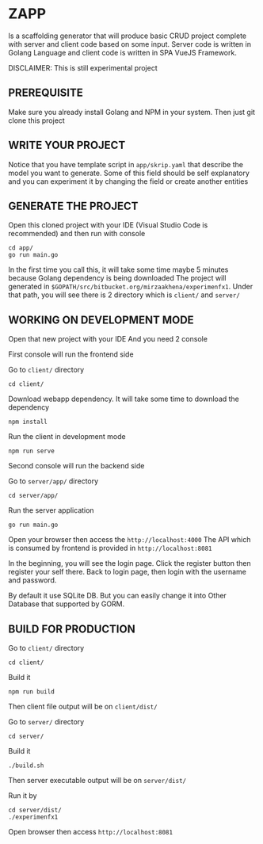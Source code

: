 # ZAPP
Is a scaffolding generator that will produce basic CRUD project complete with server and client code based on some input. Server code is written in Golang Language and client code is written in SPA VueJS Framework.

DISCLAIMER: This is still experimental project

## PREREQUISITE

Make sure you already install Golang and NPM in your system. Then just git clone this project

## WRITE YOUR PROJECT
Notice that you have template script in `app/skrip.yaml` that describe the model you want to generate. Some of this field should be self explanatory and you can experiment it by changing the field or create another entities


## GENERATE THE PROJECT
Open this cloned project with your IDE (Visual Studio Code is recommended) and then run with console
```
cd app/
go run main.go
```
In the first time you call this, it will take some time maybe 5 minutes because Golang dependency is being downloaded
The project will generated in `$GOPATH/src/bitbucket.org/mirzaakhena/experimenfx1`. Under that path, you will see there is 2 directory which is `client/` and `server/`


## WORKING ON DEVELOPMENT MODE
Open that new project with your IDE And you need 2 console

First console will run the frontend side

Go to `client/` directory
```
cd client/
```

Download webapp dependency. It will take some time to download the dependency
```
npm install
```

Run the client in development mode
```
npm run serve
```

Second console will run the backend side

Go to `server/app/` directory
```
cd server/app/
```

Run the server application
```
go run main.go
```

Open your browser then access the `http://localhost:4000`
The API which is consumed by frontend is provided in `http://localhost:8081`

In the beginning, you will see the login page. Click the register button then register your self there. Back to login page, then login with the username and password.

By default it use SQLite DB. But you can easily change it into Other Database that supported by GORM.



## BUILD FOR PRODUCTION

Go to `client/` directory
```
cd client/
```

Build it
```
npm run build
```

Then client file output will be on `client/dist/`

Go to `server/` directory
```
cd server/
```

Build it
```
./build.sh
```

Then server executable output will be on `server/dist/`

Run it by
```
cd server/dist/
./experimenfx1
```

Open browser then access `http://localhost:8081`

